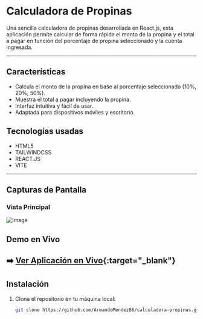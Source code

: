 # Calculadora de Propinas

Una sencilla calculadora de propinas desarrollada en React.js, esta aplicación permite calcular de forma rápida el monto de la propina y el total a pagar en función del porcentaje de propina seleccionado y la cuenta ingresada.

---

## Características

- Calcula el monto de la propina en base al porcentaje seleccionado (10%, 20%, 50%).
- Muestra el total a pagar incluyendo la propina.
- Interfaz intuitiva y fácil de usar.
- Adaptada para dispositivos móviles y escritorio.

## Tecnologías usadas

- HTML5
- TAILWINDCSS
- REACT.JS
- VITE

---

## Capturas de Pantalla

### Vista Principal
![image](https://github.com/user-attachments/assets/a58f849b-6b2f-4234-9c24-932ad896e7ba)

## Demo en Vivo
➡️ **[Ver Aplicación en Vivo](https://propinas-calc.netlify.app/){:target="_blank"}**
---

## Instalación

1. Clona el repositorio en tu máquina local:
   ```bash
   git clone https://github.com/ArmandoMendez86/calculadora-propinas.git

